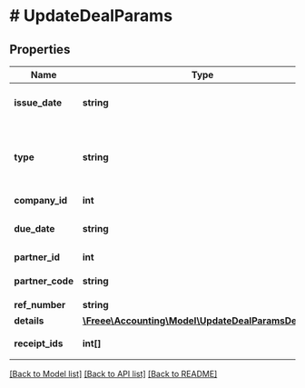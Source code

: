 # # UpdateDealParams

## Properties

Name | Type | Description | Notes
------------ | ------------- | ------------- | -------------
**issue_date** | **string** | 発生日 (yyyy-mm-dd) | 
**type** | **string** | 収支区分 (収入: income, 支出: expense) | 
**company_id** | **int** | 事業所ID | 
**due_date** | **string** | 支払期日(yyyy-mm-dd) | [optional] 
**partner_id** | **int** | 取引先ID | [optional] 
**partner_code** | **string** | 取引先コード | [optional] 
**ref_number** | **string** | 管理番号 | [optional] 
**details** | [**\Freee\Accounting\Model\UpdateDealParamsDetails[]**](UpdateDealParamsDetails.md) |  | 
**receipt_ids** | **int[]** | 証憑ファイルID（配列） | [optional] 

[[Back to Model list]](../../README.md#documentation-for-models) [[Back to API list]](../../README.md#documentation-for-api-endpoints) [[Back to README]](../../README.md)


